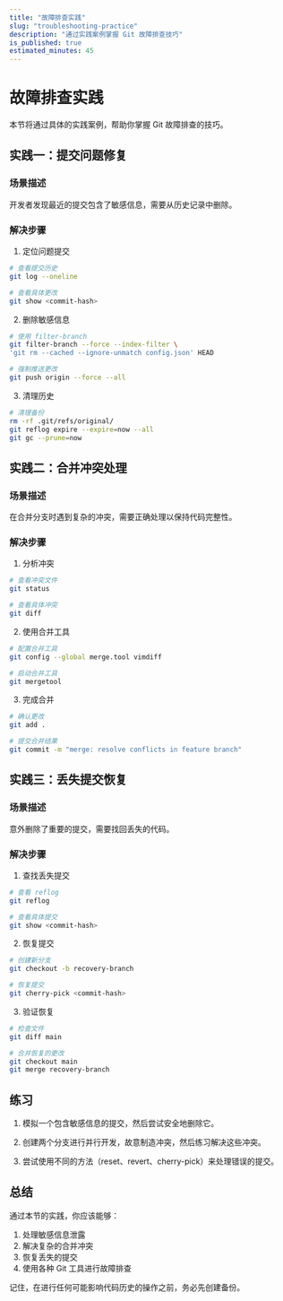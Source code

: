 ```yaml
---
title: "故障排查实践"
slug: "troubleshooting-practice"
description: "通过实践案例掌握 Git 故障排查技巧"
is_published: true
estimated_minutes: 45
---
```


# 故障排查实践

本节将通过具体的实践案例，帮助你掌握 Git 故障排查的技巧。

## 实践一：提交问题修复

### 场景描述

开发者发现最近的提交包含了敏感信息，需要从历史记录中删除。

### 解决步骤

1. 定位问题提交
```bash
# 查看提交历史
git log --oneline

# 查看具体更改
git show <commit-hash>
```

2. 删除敏感信息
```bash
# 使用 filter-branch
git filter-branch --force --index-filter \
'git rm --cached --ignore-unmatch config.json' HEAD

# 强制推送更改
git push origin --force --all
```

3. 清理历史
```bash
# 清理备份
rm -rf .git/refs/original/
git reflog expire --expire=now --all
git gc --prune=now
```

## 实践二：合并冲突处理

### 场景描述

在合并分支时遇到复杂的冲突，需要正确处理以保持代码完整性。

### 解决步骤

1. 分析冲突
```bash
# 查看冲突文件
git status

# 查看具体冲突
git diff
```

2. 使用合并工具
```bash
# 配置合并工具
git config --global merge.tool vimdiff

# 启动合并工具
git mergetool
```

3. 完成合并
```bash
# 确认更改
git add .

# 提交合并结果
git commit -m "merge: resolve conflicts in feature branch"
```

## 实践三：丢失提交恢复

### 场景描述

意外删除了重要的提交，需要找回丢失的代码。

### 解决步骤

1. 查找丢失提交
```bash
# 查看 reflog
git reflog

# 查看具体提交
git show <commit-hash>
```

2. 恢复提交
```bash
# 创建新分支
git checkout -b recovery-branch

# 恢复提交
git cherry-pick <commit-hash>
```

3. 验证恢复
```bash
# 检查文件
git diff main

# 合并恢复的更改
git checkout main
git merge recovery-branch
```

## 练习

1. 模拟一个包含敏感信息的提交，然后尝试安全地删除它。

2. 创建两个分支进行并行开发，故意制造冲突，然后练习解决这些冲突。

3. 尝试使用不同的方法（reset、revert、cherry-pick）来处理错误的提交。

## 总结

通过本节的实践，你应该能够：

1. 处理敏感信息泄露
2. 解决复杂的合并冲突
3. 恢复丢失的提交
4. 使用各种 Git 工具进行故障排查

记住，在进行任何可能影响代码历史的操作之前，务必先创建备份。